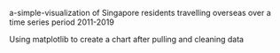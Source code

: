 a-simple-visualization of Singapore residents travelling overseas over a time series period 2011-2019


Using matplotlib to create a chart after pulling and cleaning data


